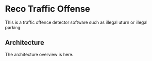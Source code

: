 # Reco Traffic Offense

This is a traffic offence detector software such as illegal uturn or illegal parking


## Architecture

The architecture overview is here.


